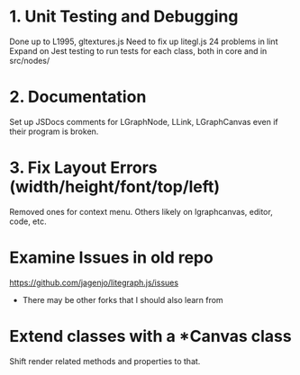
# 1. Unit Testing and Debugging

Done up to L1995, gltextures.js
Need to fix up litegl.js
24 problems in lint
Expand on Jest testing to run tests for each class, both in core and in src/nodes/

# 2. Documentation

Set up JSDocs comments for LGraphNode, LLink, LGraphCanvas even if their program is broken.

# 3. Fix Layout Errors (width/height/font/top/left)

Removed ones for context menu.  Others likely on lgraphcanvas, editor, code, etc.

# Examine Issues in old repo

https://github.com/jagenjo/litegraph.js/issues
* There may be other forks that I should also learn from

# Extend classes with a *Canvas class

Shift render related methods and properties to that.